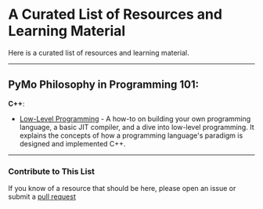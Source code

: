 # A Curated List of Resources and Learning Material
Here is a curated list of resources and learning material.

---
## PyMo Philosophy in Programming 101:
**C++**:
- [Low-Level Programming](https://llvm.org/docs/tutorial/MyFirstLanguageFrontend/index.html) -
A how-to on building your own programming language, a basic JIT compiler, and a dive into low-level
programming. It explains the concepts of how a programming language's paradigm is designed and 
implemented C++.

---
### Contribute to This List
If you know of a resource that should be here, please open an issue or submit a 
[pull request](https://github.com/rcghpge/pymo/pulls)